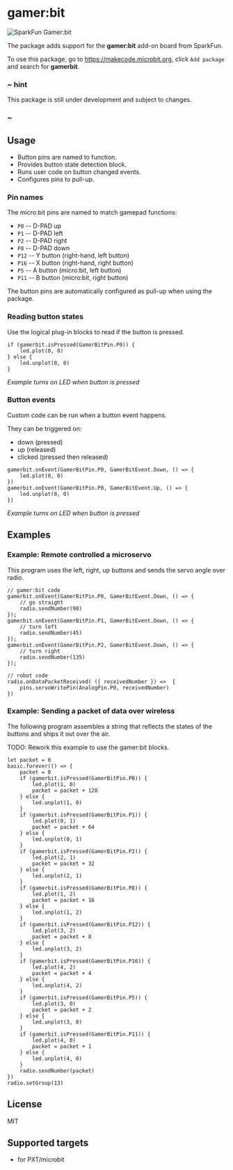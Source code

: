 # gamer:bit

![SparkFun Gamer:bit](https://raw.githubusercontent.com/sparkfun/pxt-gamer-bit/master/icon.png)  

The package adds support for the **gamer:bit** add-on board from SparkFun.

To use this package, go to https://makecode.microbit.org, click ``Add package`` and search for **gamerbit**.

### ~ hint

This package is still under development and subject to changes.

### ~

## Usage

* Button pins are named to function.
* Provides button state detection block.
* Runs user code on button changed events.
* Configures pins to pull-up.

### Pin names

The micro:bit pins are named to match gamepad functions:

* ``P0`` -- D-PAD up
* ``P1`` -- D-PAD left
* ``P2`` -- D-PAD right
* ``P8`` -- D-PAD down
* ``P12`` -- Y button (right-hand, left button)
* ``P16`` -- X button (right-hand, right button)
* ``P5`` -- A button (micro:bit, left button)
* ``P11`` -- B button (micro:bit, right button)

The button pins are automatically configured as pull-up when using the package.

### Reading button states

Use the logical plug-in blocks to read if the button is pressed.

```blocks
if (gamerbit.isPressed(GamerBitPin.P0)) {
    led.plot(0, 0)
} else {
    led.unplot(0, 0)
}
```

*Example turns on LED when button is pressed*

### Button events

Custom code can be run when a button event happens.

They can be triggered on:

* down (pressed)
* up (released)
* clicked (pressed then released)

```blocks
gamerbit.onEvent(GamerBitPin.P0, GamerBitEvent.Down, () => {
    led.plot(0, 0)
})
gamerbit.onEvent(GamerBitPin.P0, GamerBitEvent.Up, () => {
    led.unplot(0, 0)
})
```

*Example turns on LED when button is pressed*

## Examples

### Example: Remote controlled a microservo

This program uses the left, right, up buttons
and sends the servo angle over radio.

```blocks
// gamer:bit code
gamerbit.onEvent(GamerBitPin.P0, GamerBitEvent.Down, () => {
    // go straight
    radio.sendNumber(90)
});
gamerbit.onEvent(GamerBitPin.P1, GamerBitEvent.Down, () => {
    // turn left
    radio.sendNumber(45)
});
gamerbit.onEvent(GamerBitPin.P2, GamerBitEvent.Down, () => {
    // turn right
    radio.sendNumber(135)
});

// robot code
radio.onDataPacketReceived( ({ receivedNumber }) =>  {
    pins.servoWritePin(AnalogPin.P0, receivedNumber)
})
```

### Example: Sending a packet of data over wireless

The following program assembles a string that reflects the states of the buttons and ships it out over the air.

TODO: Rework this example to use the gamer:bit blocks.

```blocks
let packet = 0
basic.forever(() => {
    packet = 0
    if (gamerbit.isPressed(GamerBitPin.P0)) {
        led.plot(1, 0)
        packet = packet + 128
    } else {
        led.unplot(1, 0)
    }
    if (gamerbit.isPressed(GamerBitPin.P1)) {
        led.plot(0, 1)
        packet = packet + 64
    } else {
        led.unplot(0, 1)
    }
    if (gamerbit.isPressed(GamerBitPin.P2)) {
        led.plot(2, 1)
        packet = packet + 32
    } else {
        led.unplot(2, 1)
    }
    if (gamerbit.isPressed(GamerBitPin.P8)) {
        led.plot(1, 2)
        packet = packet + 16
    } else {
        led.unplot(1, 2)
    }
    if (gamerbit.isPressed(GamerBitPin.P12)) {
        led.plot(3, 2)
        packet = packet + 8
    } else {
        led.unplot(3, 2)
    }
    if (gamerbit.isPressed(GamerBitPin.P16)) {
        led.plot(4, 2)
        packet = packet + 4
    } else {
        led.unplot(4, 2)
    }
    if (gamerbit.isPressed(GamerBitPin.P5)) {
        led.plot(3, 0)
        packet = packet + 2
    } else {
        led.unplot(3, 0)
    }
    if (gamerbit.isPressed(GamerBitPin.P11)) {
        led.plot(4, 0)
        packet = packet + 1
    } else {
        led.unplot(4, 0)
    }
    radio.sendNumber(packet)
})
radio.setGroup(13)
```

## License

MIT

## Supported targets

* for PXT/microbit


